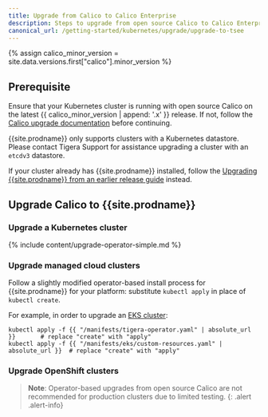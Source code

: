 ```yaml
---
title: Upgrade from Calico to Calico Enterprise
description: Steps to upgrade from open source Calico to Calico Enterprise.
canonical_url: /getting-started/kubernetes/upgrade/upgrade-to-tsee
---
```


{% assign calico_minor_version = site.data.versions.first["calico"].minor_version %}

## Prerequisite
Ensure that your Kubernetes cluster is running with open source Calico on the latest {{ calico_minor_version | append: '.x' }}
release. If not, follow the [Calico upgrade documentation](https://docs.projectcalico.org/{{calico_minor_version}}/maintenance/kubernetes-upgrade) before continuing.

{{site.prodname}} only supports clusters with a Kubernetes datastore. Please contact Tigera Support for assistance upgrading a
cluster with an `etcdv3` datastore.

If your cluster already has {{site.prodname}} installed, follow the [Upgrading {{site.prodname}} from an earlier release guide]({{site.baseurl}}/maintenance/kubernetes-upgrade-tsee)
instead.

## Upgrade Calico to {{site.prodname}}

### Upgrade a Kubernetes cluster

{% include content/upgrade-operator-simple.md %}

### Upgrade managed cloud clusters

Follow a slightly modified operator-based install process for {{site.prodname}}
for your platform: substitute `kubectl apply` in place of `kubectl create`.

For example, in order to upgrade an [EKS cluster](getting-started/kubernetes/managed-public-cloud/eks):

   ```
   kubectl apply -f {{ "/manifests/tigera-operator.yaml" | absolute_url }}       # replace "create" with "apply"
   kubectl apply -f {{ "/manifests/eks/custom-resources.yaml" | absolute_url }}  # replace "create" with "apply"
   ```

### Upgrade OpenShift clusters


> **Note**: Operator-based upgrades from open source Calico are not recommended for production clusters due to limited testing.
{: .alert .alert-info}
